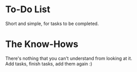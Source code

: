 # To-Do List
Short and simple, for tasks to be completed.
# The Know-Hows
There's nothing that you can't understand from looking at it. <br>
Add tasks, finish tasks, add them again :)
